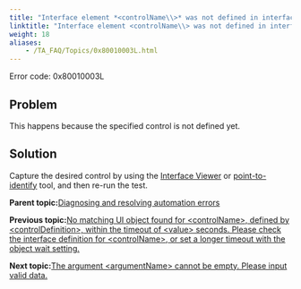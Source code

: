 ```yaml
--- 
title: "Interface element *<controlName\\>* was not defined in interface entity *<windowName\\>*. Please define the interface element."
linktitle: "Interface element <controlName\\> was not defined in interface entity <windowName\\>. Please define the interface element."
weight: 18
aliases: 
    - /TA_FAQ/Topics/0x80010003L.html
---
```


Error code: 0x80010003L

## Problem

This happens because the specified control is not defined yet.

## Solution

Capture the desired control by using the [Interface Viewer](/TA_Help/Topics/Interface_def_Viewer.html) or [point-to-identify](/TA_Help/Topics/Interface_def_client_interface_tool_identify.html) tool, and then re-run the test.

**Parent topic:**[Diagnosing and resolving automation errors](/TA_FAQ/Topics/faq.automation_error.html)

**Previous topic:**[No matching UI object found for <controlName\>, defined by <controlDefinition\>, within the timeout of <value\> seconds. Please check the interface definition for <controlName\>, or set a longer timeout with the object wait setting.](/TA_FAQ/Topics/0x80010009L-1.html)

**Next topic:**[The argument <argumentName\> cannot be empty. Please input valid data.](/TA_FAQ/Topics/0x80010008L.html)


